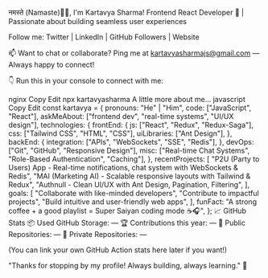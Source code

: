 नमस्ते (Namaste)🙏🏻, I'm Kartavya Sharma!
Frontend React Developer 🚀 | Passionate about building seamless user experiences

Follow me: Twitter | LinkedIn | GitHub Followers | Website

📫 Want to chat or collaborate?
Ping me at kartavyasharmajs@gmail.com — Always happy to connect!

👇 Run this in your console to connect with me:

nginx
Copy
Edit
npx kartavyasharma
A little more about me...
javascript
Copy
Edit
const kartavya = {
  pronouns: "He" | "Him",
  code: ["JavaScript", "React"],
  askMeAbout: ["frontend dev", "real-time systems", "UI/UX design"],
  technologies: {
    frontEnd: {
      js: ["React", "Redux", "Redux-Saga"],
      css: ["Tailwind CSS", "HTML", "CSS"],
      uiLibraries: ["Ant Design"],
    },
    backEnd: {
      integration: ["APIs", "WebSockets", "SSE", "Redis"],
    },
    devOps: ["Git", "GitHub", "Responsive Design"],
    misc: ["Real-time Chat Systems", "Role-Based Authentication", "Caching"],
  },
  recentProjects: [
    "P2U (Party to Users) App - Real-time notifications, chat system with WebSockets & Redis",
    "MAI (Marketing AI) - Scalable responsive layouts with Tailwind & Redux",
    "Authnull - Clean UI/UX with Ant Design, Pagination, Filtering",
  ],
  goals: [
    "Collaborate with like-minded developers",
    "Contribute to impactful projects",
    "Build intuitive and user-friendly web apps",
  ],
  funFact: "A strong coffee + a good playlist = Super Saiyan coding mode ☕🎧",
};
📈 GitHub Stats
📦 Used GitHub Storage: —
🏆 Contributions this year: —
📜 Public Repositories: —
🔑 Private Repositories: —

(You can link your own GitHub Action stats here later if you want!)

"Thanks for stopping by my profile! Always building, always learning." 🚀
